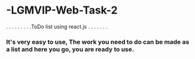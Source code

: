 # -LGMVIP-Web-Task-2
   .  .  .  .  .  .  .       .       .ToDo list using react.js  .  .  .  .  .  .     .
### It's very easy to use, The work you need to do can be made as a list and here you go, you are ready to use.
